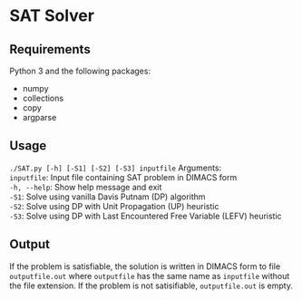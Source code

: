 # SAT Solver

## Requirements
Python 3 and the following packages:
- numpy
- collections
- copy
- argparse

## Usage
`./SAT.py [-h] [-S1] [-S2] [-S3] inputfile`
Arguments: <br/>
`inputfile`: Input file containing SAT problem in DIMACS form <br/>
`-h, --help`: Show help message and exit <br/>
`-S1`: Solve using vanilla Davis Putnam (DP) algorithm <br/>
`-S2`: Solve using DP with Unit Propagation (UP) heuristic <br/>
`-S3`: Solve using DP with Last Encountered Free Variable (LEFV) heuristic <br/>

## Output
If the problem is satisfiable, the solution is written in DIMACS form to file `outputfile.out` where `outputfile` has the same name as `inputfile` without the file extension.
If the problem is not satisifiable, `outputfile.out` is empty.
